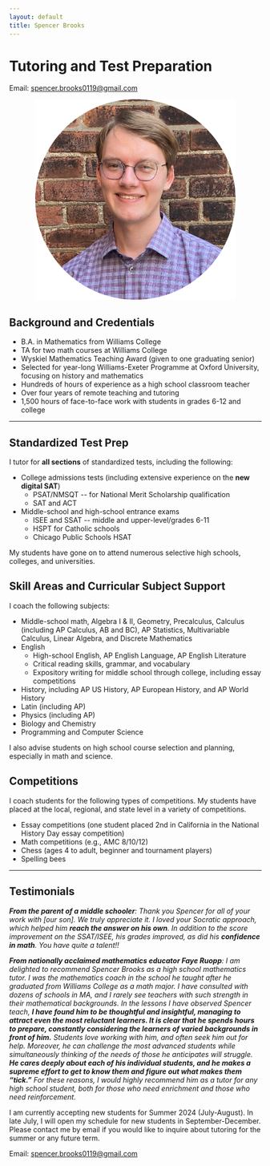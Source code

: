 ```yaml
---
layout: default
title: Spencer Brooks
---
```


# Tutoring and Test Preparation

Email: [spencer.brooks0119@gmail.com](mailto:spencer.brooks0119@gmail.com)

<p align="center">
  <img src="./assets/img/spencer_brooks_portrait.png"/>
</p>

## Background and Credentials
- B.A. in Mathematics from Williams College
- TA for two math courses at Williams College
- Wyskiel Mathematics Teaching Award (given to one graduating senior)
- Selected for year-long Williams-Exeter Programme at Oxford University, focusing on history and mathematics
- Hundreds of hours of experience as a high school classroom teacher
- Over four years of remote teaching and tutoring
- 1,500 hours of face-to-face work with students in grades 6-12 and college

---

## Standardized Test Prep
I tutor for **all sections** of standardized tests, including the following:
- College admissions tests (including extensive experience on the **new digital SAT**)
  - PSAT/NMSQT -- for National Merit Scholarship qualification
  - SAT and ACT
- Middle-school and high-school entrance exams
  - ISEE and SSAT -- middle and upper-level/grades 6-11
  - HSPT for Catholic schools
  - Chicago Public Schools HSAT

My students have gone on to attend numerous selective high schools, colleges, and universities.

## Skill Areas and Curricular Subject Support
I coach the following subjects:
- Middle-school math, Algebra I & II, Geometry, Precalculus, Calculus (including AP Calculus, AB and BC), AP Statistics, Multivariable Calculus, Linear Algebra, and Discrete Mathematics
- English
  - High-school English, AP English Language, AP English Literature
  - Critical reading skills, grammar, and vocabulary
  - Expository writing for middle school through college, including essay competitions
- History, including AP US History, AP European History, and AP World History
- Latin (including AP)
- Physics (including AP)
- Biology and Chemistry
- Programming and Computer Science

I also advise students on high school course selection and planning, especially in math and science.

## Competitions
I coach students for the following types of competitions. My students have placed at the local, regional, and state level in a variety of competitions.
- Essay competitions (one student placed 2nd in California in the National History Day essay competition)
- Math competitions (e.g., AMC 8/10/12)
- Chess (ages 4 to adult, beginner and tournament players)
- Spelling bees

---

## Testimonials

_**From the parent of a middle schooler**: Thank you Spencer for all of your work with \[our son\]. We truly appreciate it. I loved your Socratic approach, which helped him **reach the answer on his own**. In addition to the score improvement on the SSAT/ISEE, his grades improved, as did his **confidence in math**. You have quite a talent!!_

_**From nationally acclaimed mathematics educator Faye Ruopp**: I am delighted to recommend Spencer Brooks as a high school mathematics tutor.  I was the mathematics coach in the school he taught after he graduated from Williams College as a math major. I have consulted with dozens of schools in MA, and I rarely see teachers with such strength in their mathematical backgrounds. In the lessons I have observed Spencer teach, **I have found him to be thoughtful and insightful, managing to attract even the most reluctant learners.  It is clear that he spends hours to prepare, constantly considering the learners of varied backgrounds in front of him.** Students love working with him, and often seek him out for help. Moreover, he can challenge the most advanced students while simultaneously thinking of the needs of those he anticipates will struggle. **He cares deeply about each of his individual students, and he makes a supreme effort to get to know them and figure out what makes them “tick.”**  For these reasons, I would highly recommend him as a tutor for any high school student, both for those who need enrichment and those who need reinforcement._

I am currently accepting new students for Summer 2024 (July-August). In late July, I will open my schedule for new students in September-December. Please contact me by email if you would like to inquire about tutoring for the summer or any future term.

Email: [spencer.brooks0119@gmail.com](mailto:spencer.brooks0119@gmail.com)

